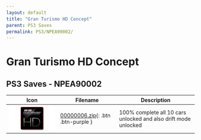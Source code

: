 ```yaml
---
layout: default
title: "Gran Turismo HD Concept"
parent: PS3 Saves
permalink: PS3/NPEA90002/
---
```

# Gran Turismo HD Concept

## PS3 Saves - NPEA90002

| Icon | Filename | Description |
|------|----------|-------------|
| ![Gran Turismo HD Concept](ICON0.PNG) | [00000006.zip](00000006.zip){: .btn .btn-purple } | 100% complete all 10 cars unlocked and also drift mode unlocked |

